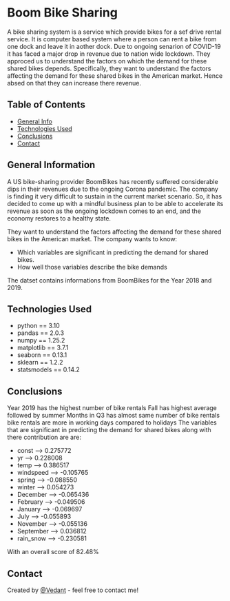 # Boom Bike Sharing

A bike sharing system is a service which provide bikes for a sef drive rental service. It is computer based system where a person can rent a bike from one dock and leave it in aother dock. Due to ongoing senarion of COVID-19 it has faced a major drop in revenue due to nation wide lockdown. They approced us to understand the factors on which the demand for these shared bikes depends. Specifically, they want to understand the factors affecting the demand for these shared bikes in the American market. Hence absed on that they can increase there revenue.

## Table of Contents

- [General Info](#general-information)
- [Technologies Used](#technologies-used)
- [Conclusions](#conclusions)
- [Contact](#contact)

## General Information

A US bike-sharing provider BoomBikes has recently suffered considerable dips in their revenues due to the ongoing Corona pandemic. The company is finding it very difficult to sustain in the current market scenario. So, it has decided to come up with a mindful business plan to be able to accelerate its revenue as soon as the ongoing lockdown comes to an end, and the economy restores to a healthy state.

They want to understand the factors affecting the demand for these shared bikes in the American market. The company wants to know:

- Which variables are significant in predicting the demand for shared bikes.
- How well those variables describe the bike demands

The datset contains informations from BoomBikes for the Year 2018 and 2019.

## Technologies Used

- python == 3.10
- pandas == 2.0.3
- numpy == 1.25.2
- matplotlib == 3.7.1
- seaborn == 0.13.1
- sklearn == 1.2.2
- statsmodels == 0.14.2

## Conclusions

Year 2019 has the highest number of bike rentals Fall has highest average followed by summer Months in Q3 has almost same number of bike rentals bike rentals are more in working days compared to holidays
The variables that are significant in predicting the demand for shared bikes along with there contribution are are:

- const --> 0.275772
- yr --> 0.228008
- temp --> 0.386517
- windspeed --> -0.105765
- spring --> -0.088550
- winter --> 0.054273
- December --> -0.065436
- February --> -0.049506
- January --> -0.069697
- July --> -0.055893
- November --> -0.055136
- September --> 0.036812
- rain_snow --> -0.230581

With an overall score of 82.48%

## Contact

Created by [@Vedant](https://github.com/Vedant950) - feel free to contact me!
